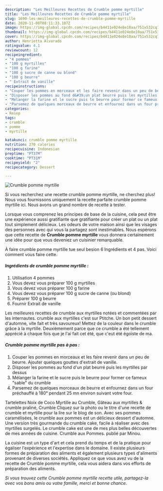 ```yaml
---
description: "Les Meilleures Recettes de Crumble pomme myrtille"
title: "Les Meilleures Recettes de Crumble pomme myrtille"
slug: 1690-les-meilleures-recettes-de-crumble-pomme-myrtille
date: 2020-11-08T08:11:33.107Z
image: https://img-global.cpcdn.com/recipes/b4411e024e8e10aa/751x532cq70/crumble-pomme-myrtille-photo-principale-de-la-recette.jpg
thumbnail: https://img-global.cpcdn.com/recipes/b4411e024e8e10aa/751x532cq70/crumble-pomme-myrtille-photo-principale-de-la-recette.jpg
cover: https://img-global.cpcdn.com/recipes/b4411e024e8e10aa/751x532cq70/crumble-pomme-myrtille-photo-principale-de-la-recette.jpg
author: Henrietta Alvarado
ratingvalue: 4.1
reviewcount: 12
recipeingredient:
- "4 pommes"
- "100 g myrtilles"
- "100 g farine"
- "100 g sucre de canne ou blond"
- "100 g beurre"
- " Extrait de vanille"
recipeinstructions:
- "Couper les pommes en morceaux et les faire revenir dans un peu de beurre. Ajouter quelques gouttes d&#39;extrait de vanille."
- "Disposer les pommes au fond d&#39;un plat beurré puis les myrtilles par dessus"
- "Mélanger la farine et le sucre puis le beurre pour former ce fameux &#34;sable&#34; du crumble"
- "Parsemez de quelques morceaux de beurre et enfournez dans un four préchauffé à 180° pendant 25 mn environ suivant votre four."
categories:
- Resep
tags:
- crumble
- pomme
- myrtille

katakunci: crumble pomme myrtille 
nutrition: 270 calories
recipecuisine: Indonesian
preptime: "PT37M"
cooktime: "PT31M"
recipeyield: "2"
recipecategory: Dessert

---
```



![Crumble pomme myrtille](https://img-global.cpcdn.com/recipes/b4411e024e8e10aa/751x532cq70/crumble-pomme-myrtille-photo-principale-de-la-recette.jpg)

Si vous recherchez une recette crumble pomme myrtille, ne cherchez plus! Nous vous fournissons uniquement la recette parfaite crumble pomme myrtille ici. Nous avons un grand nombre de recette à tester.

Lorsque vous comprenez les principes de base de la cuisine, cela peut être une expérience aussi gratifiante que gratifiante pour créer un plat ou un plat tout simplement délicieux. Les odeurs de votre maison ainsi que les visages des personnes avec qui vous la partagez sont inestimables. Nous espérons que cette recette de <strong> Crumble pomme myrtille </strong> vous donnera certainement une idée pour que vous deveniez un cuisinier remarquable.

<!--inarticleads1-->

À faire crumble pomme myrtille tue seul besion 6 Ingrédients et 4 pas. Voici comment vous faire cette.

##### Ingrédients de crumble pomme myrtille :

1. Utilisation 4 pommes
1. Vous devez vous préparer 100 g myrtilles
1. Vous devez vous préparer 100 g farine
1. Vous devez vous préparer 100 g sucre de canne (ou blond)
1. Préparer 100 g beurre
1. Fournir  Extrait de vanille


Les meilleures recettes de crumble aux myrtilles notées et commentées par les internautes. crumble aux myrtilles c&#39;est sur Ptitche. Un bon petit dessert d&#39;automne, vite fait et très savoureux! Mettez de la couleur dans le crumble grâce à la myrtille. Deuxièmement parce que ce crumble a été tellement apprécié à chaque fois que je l&#39;ai fait cet été, que c&#39;eut été égoïste de ma. 

<!--inarticleads2-->

##### Crumble pomme myrtille pas à pas :

1. Couper les pommes en morceaux et les faire revenir dans un peu de beurre. Ajouter quelques gouttes d&#39;extrait de vanille.
1. Disposer les pommes au fond d&#39;un plat beurré puis les myrtilles par dessus
1. Mélanger la farine et le sucre puis le beurre pour former ce fameux &#34;sable&#34; du crumble
1. Parsemez de quelques morceaux de beurre et enfournez dans un four préchauffé à 180° pendant 25 mn environ suivant votre four.


Tartelettes Noix de Coco Myrtille au Crumble, Gâteau aux myrtilles &amp; crumble praliné, Crumble Cliquez sur la photo ou le titre d&#39;une recette de crumble et myrtille pour la lire sur le blog de son. Avec ses pommes caramélisées, le crumble aux pommes est un délicieux dessert d&#39;automne. Une version très gourmande du crumble cake, facile à réaliser avec des myrtilles surgelés. Le crumble cake est une de mes plus belles découvertes de mes années de cuisine. Crumble aux Pommes. publié par Minou. 

<!--inarticleads1-->

<p>
La cuisine est un type d'art et cela prend du temps et de la pratique pour égaliser l'expérience et l'expertise dans le domaine. Il existe plusieurs formes de préparation des aliments et également plusieurs types d'aliments provenant de diverses sociétés. Appliquez ce que vous avez vu de la recette de Crumble pomme myrtille, cela vous aidera dans vos efforts de préparation des aliments.
</p>

<p>
<i>Si vous trouvez cette Crumble pomme myrtille recette utile, partagez-la avec vos bons amis ou votre famille, merci et bonne chance.</i>
</p>
